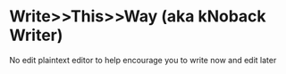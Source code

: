 # Write>>This>>Way (aka kNoback Writer)
No edit plaintext editor to help encourage you to write now and edit later
